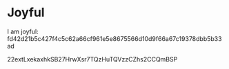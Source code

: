 # Joyful

I am joyful: fd42d21b5c427f4c5c62a66cf961e5e8675566d10d9f66a67c19378dbb5b33ad


22extLxekaxhkSB27HrwXsr7TQzHuTQVzzCZhs2CCQmBSP